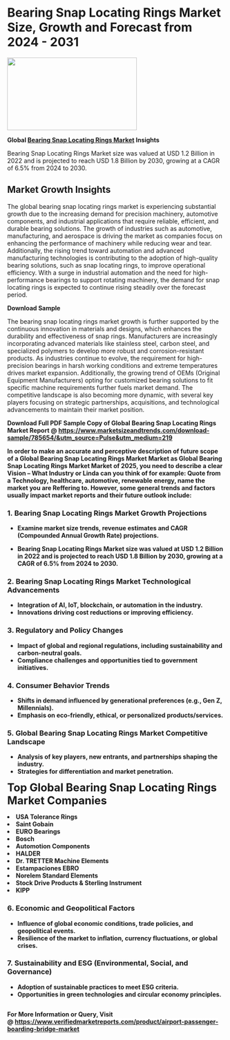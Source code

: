 <H1>Bearing Snap Locating Rings Market Size, Growth and Forecast from 2024 - 2031</H1><img class="aligncenter size-medium wp-image-584254" src="https://thirdeyenews.in/wp-content/uploads/2024/09/Global-Market-Research-300x168.jpeg" alt="" width="300" height="168" /><p><strong>Global&nbsp;<a href="https://www.marketsizeandtrends.com/download-sample/785654/&amp;utm_source=Pulse&amp;utm_medium=219">Bearing Snap Locating Rings Market</a> Insights</strong></p><p>Bearing Snap Locating Rings Market size was valued at USD 1.2 Billion in 2022 and is projected to reach USD 1.8 Billion by 2030, growing at a CAGR of 6.5% from 2024 to 2030.</p><p><h2>Market Growth Insights</h2> <p>The global bearing snap locating rings market is experiencing substantial growth due to the increasing demand for precision machinery, automotive components, and industrial applications that require reliable, efficient, and durable bearing solutions. The growth of industries such as automotive, manufacturing, and aerospace is driving the market as companies focus on enhancing the performance of machinery while reducing wear and tear. Additionally, the rising trend toward automation and advanced manufacturing technologies is contributing to the adoption of high-quality bearing solutions, such as snap locating rings, to improve operational efficiency. With a surge in industrial automation and the need for high-performance bearings to support rotating machinery, the demand for snap locating rings is expected to continue rising steadily over the forecast period.</p> <p><strong>Download Sample</strong></p> <p>The bearing snap locating rings market growth is further supported by the continuous innovation in materials and designs, which enhances the durability and effectiveness of snap rings. Manufacturers are increasingly incorporating advanced materials like stainless steel, carbon steel, and specialized polymers to develop more robust and corrosion-resistant products. As industries continue to evolve, the requirement for high-precision bearings in harsh working conditions and extreme temperatures drives market expansion. Additionally, the growing trend of OEMs (Original Equipment Manufacturers) opting for customized bearing solutions to fit specific machine requirements further fuels market demand. The competitive landscape is also becoming more dynamic, with several key players focusing on strategic partnerships, acquisitions, and technological advancements to maintain their market position. <p><strong></p><p><span class=""><strong>Download Full PDF Sample Copy of Global Bearing Snap Locating Rings Market Report</strong> @ <a href="https://www.marketsizeandtrends.com/download-sample/785654/&amp;utm_source=Pulse&amp;utm_medium=219" target="_blank">https://www.marketsizeandtrends.com/download-sample/785654/&amp;utm_source=Pulse&amp;utm_medium=219</a></span></p><p>In order to make an accurate and perceptive description of future scope of a Global&nbsp;Bearing Snap Locating Rings Market Market as Global&nbsp;Bearing Snap Locating Rings Market Market of 2025, you need to describe a clear Vision &ndash; What Industry or Linda can you think of for example: Quote from a Technology, healthcare, automotive, renewable energy, name the market you are Reffering to. However, some general trends and factors usually impact market reports and their future outlook include:</p><h3>1.&nbsp;<strong>Bearing Snap Locating Rings Market Growth Projections</strong></h3><ul><li>Examine market size trends, revenue estimates and CAGR (Compounded Annual Growth Rate) projections.</li><li><p>Bearing Snap Locating Rings Market size was valued at USD 1.2 Billion in 2022 and is projected to reach USD 1.8 Billion by 2030, growing at a CAGR of 6.5% from 2024 to 2030.</p></li></ul><h3>2.&nbsp;<strong>Bearing Snap Locating Rings Market Technological Advancements</strong></h3><ul><li>Integration of AI, IoT, blockchain, or automation in the industry.</li><li>Innovations driving cost reductions or improving efficiency.</li></ul><h3>3.&nbsp;<strong>Regulatory and Policy Changes</strong></h3><ul><li>Impact of global and regional regulations, including sustainability and carbon-neutral goals.</li><li>Compliance challenges and opportunities tied to government initiatives.</li></ul><h3>4.&nbsp;<strong>Consumer Behavior Trends</strong></h3><ul><li>Shifts in demand influenced by generational preferences (e.g., Gen Z, Millennials).</li><li>Emphasis on eco-friendly, ethical, or personalized products/services.</li></ul><h3>5.&nbsp;<strong>Global Bearing Snap Locating Rings Market Competitive Landscape</strong></h3><ul><li>Analysis of key players, new entrants, and partnerships shaping the industry.</li><li>Strategies for differentiation and market penetration.</li></ul><p data-pm-slice="1 1 []"><span style="color: inherit; font-family: inherit; font-size: 25px;">Top Global Bearing Snap Locating Rings Market Companies</span></p><div class="" data-test-id=""><p><li>USA Tolerance Rings</li><li> Saint Gobain</li><li> EURO Bearings</li><li> Bosch</li><li> Automotion Components</li><li> HALDER</li><li> Dr. TRETTER Machine Elements</li><li> Estampaciones EBRO</li><li> Norelem Standard Elements</li><li> Stock Drive Products & Sterling Instrument</li><li> KIPP</li></p></div><h3>6.&nbsp;<strong>Economic and Geopolitical Factors</strong></h3><ul><li>Influence of global economic conditions, trade policies, and geopolitical events.</li><li>Resilience of the market to inflation, currency fluctuations, or global crises.</li></ul><h3>7.&nbsp;<strong>Sustainability and ESG (Environmental, Social, and Governance)</strong></h3><ul><li>Adoption of sustainable practices to meet ESG criteria.</li><li>Opportunities in green technologies and circular economy principles.</li></ul><h2><strong style="font-size: 14px;">For More Information or Query, Visit @&nbsp;</strong><a style="background-color: #ffffff; font-size: 14px;" href="https://www.marketsizeandtrends.com/report/bearing-snap-locating-rings-market/" target="_blank">https://www.verifiedmarketreports.com/product/airport-passenger-boarding-bridge-market</a></h2>
